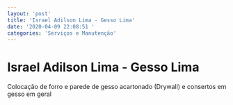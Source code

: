```yaml
---
layout: 'post'
title: 'Israel Adilson Lima - Gesso Lima'
date: '2020-04-09 22:08:51 '
categories: 'Serviços e Manutenção'
---
```


# Israel Adilson Lima - Gesso Lima

Colocação de forro e parede de gesso acartonado (Drywall) e consertos em gesso em geral
